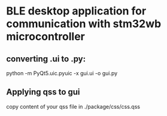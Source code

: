 # BLE desktop application for communication with stm32wb microcontroller

## converting .ui to .py:
python -m PyQt5.uic.pyuic -x gui.ui -o gui.py

## Applying qss to gui
copy content of your qss file in ./package/css/css.qss 